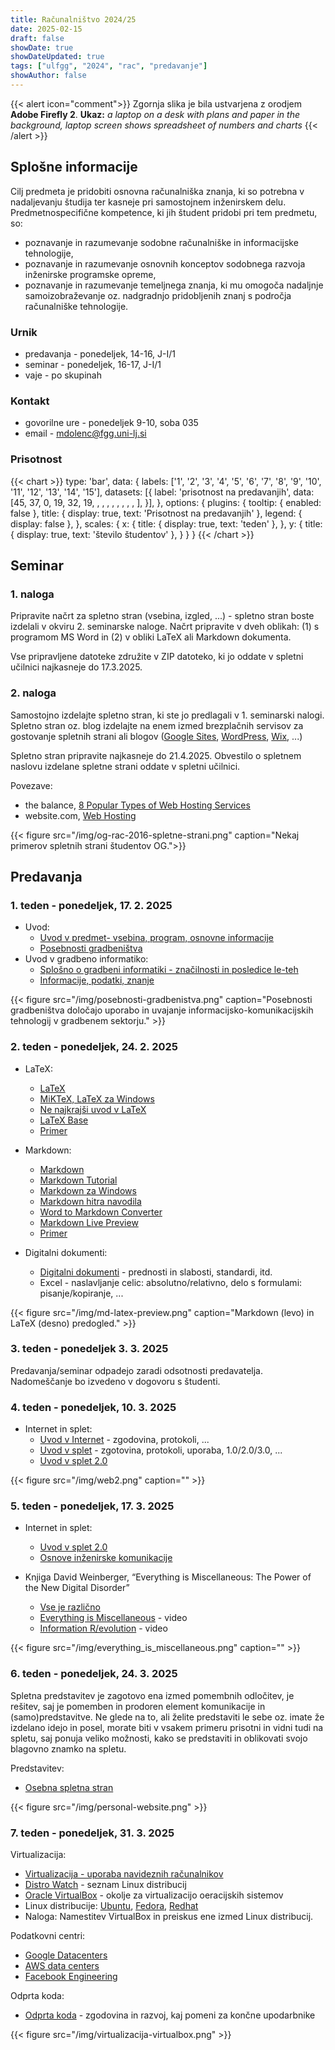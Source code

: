```yaml
---
title: Računalništvo 2024/25
date: 2025-02-15
draft: false
showDate: true
showDateUpdated: true
tags: ["ulfgg", "2024", "rac", "predavanje"]
showAuthor: false
---
```


{{< alert icon="comment">}}
Zgornja slika je bila ustvarjena z orodjem **Adobe Firefly 2**.
**Ukaz:** *a laptop on a desk with plans and paper in the background, laptop screen shows spreadsheet of numbers and charts*
{{< /alert >}}

## Splošne informacije

Cilj predmeta je pridobiti osnovna računalniška znanja, ki so potrebna v nadaljevanju študija ter kasneje pri samostojnem inženirskem delu. Predmetnospecifične kompetence, ki jih študent pridobi pri tem predmetu, so:
- poznavanje in razumevanje sodobne računalniške in informacijske tehnologije,
- poznavanje in razumevanje osnovnih konceptov sodobnega razvoja inženirske programske opreme,
- poznavanje in razumevanje temeljnega znanja, ki mu omogoča nadaljnje samoizobraževanje oz. nadgradnjo pridobljenih znanj s področja računalniške tehnologije.
        
### Urnik
- predavanja - ponedeljek, 14-16, J-I/1
- seminar - ponedeljek, 16-17, J-I/1
- vaje - po skupinah

### Kontakt

- govorilne ure - ponedeljek 9-10, soba 035
- email - [mdolenc@fgg.uni-lj.si](mailto:mdolenc@fgg.uni-lj.si)

### Prisotnost

{{< chart >}}
type: 'bar',
data: {
  labels: ['1', '2', '3', '4', '5', '6', '7', '8', '9', '10', '11', '12', '13', '14', '15'],
  datasets: [{
    label: 'prisotnost na predavanjih',
    data: [45, 37, 0, 19, 32, 19, , , , , , , , , ],
  }],
},
options: {
	plugins: {
		tooltip: {
			enabled: false
		},
		title: {
			display: true,
			text: 'Prisotnost na predavanjih'
		},
		legend: {
			display: false
		},
	},
	scales: {
		x: {
			title: {
          		display: true,
          		text: 'teden'
	        },
		},
		y: {
			title: {
          		display: true,
          		text: 'število študentov'
	        },
		}
	}
}
{{< /chart >}}

## Seminar

### 1. naloga

Pripravite načrt za spletno stran (vsebina, izgled, ...) - spletno stran boste izdelali v okviru 2. seminarske naloge. Načrt pripravite v dveh oblikah: (1) s programom MS Word in (2) v obliki LaTeX ali Markdown dokumenta.

Vse pripravljene datoteke združite v ZIP datoteko, ki jo oddate v spletni učilnici najkasneje do 17.3.2025.

### 2. naloga

Samostojno izdelajte spletno stran, ki ste jo predlagali v 1. seminarski nalogi. Spletno stran oz. blog izdelajte na enem izmed brezplačnih servisov za gostovanje spletnih strani ali blogov ([Google Sites](http://sites.google.com/), [WordPress](http://wordpress.com/), [Wix](https://www.wix.com), ...)

Spletno stran pripravite najkasneje do 21.4.2025. Obvestilo o spletnem naslovu izdelane spletne strani oddate v spletni učilnici.

Povezave:
- the balance, [8 Popular Types of Web Hosting Services](https://www.thebalance.com/types-of-web-hosting-services-2532072)
- website.com, [Web Hosting](https://www.website.com/beginnerguide/webhosting/6/2/types-of-web-hosting-services.ws)

{{< figure src="/img/og-rac-2016-spletne-strani.png" caption="Nekaj primerov spletnih strani študentov OG.">}}

## Predavanja

### 1. teden - ponedeljek, 17. 2. 2025

- Uvod:
	* [Uvod v predmet- vsebina, program, osnovne informacije](/files/rac-2024.pdf)
	* [Posebnosti gradbeništva](/files/posebnosti-gradbenistva.pdf)
- Uvod v gradbeno informatiko:
	* [Splošno o gradbeni informatiki - značilnosti in posledice le-teh](/files/gradbena-informatika.pdf)
	* [Informacije, podatki, znanje](/files/informacije-podatki-znanje.pdf)
	
{{< figure src="/img/posebnosti-gradbenistva.png" caption="Posebnosti gradbeništva določajo uporabo in uvajanje informacijsko-komunikacijskih tehnologij v gradbenem sektorju." >}}

### 2. teden - ponedeljek, 24. 2. 2025

- LaTeX:
	* [LaTeX](http://www.latex-project.org)
	* [MiKTeX, LaTeX za Windows](http://miktex.org)
	* [Ne najkrajši uvod v LaTeX](https://users.fmf.uni-lj.si/plestenjak/vaje/latex/lshort.pdf)
	* [LaTeX Base](https://latexbase.com/)
	* [Primer](/files/primer-latex.zip)
	
- Markdown:
	* [Markdown](http://daringfireball.net/projects/markdown/)
	* [Markdown Tutorial](http://markdowntutorial.com/)
	* [Markdown za Windows](http://www.maketecheasier.com/best-markdown-editor-for-windows/)
	* [Markdown hitra navodila](https://github.com/adam-p/markdown-here/wiki/Markdown-Cheatsheet)
	* [Word to Markdown Converter](https://word-to-markdown.herokuapp.com)
	* [Markdown Live Preview](https://markdownlivepreview.com)
	* [Primer](/files/primer-md.zip)

- Digitalni dokumenti:
	* [Digitalni dokumenti](/files/digitalni-dokumenti.pdf) - prednosti in slabosti, standardi, itd.
	* Excel - naslavljanje celic: absolutno/relativno, delo s formulami: pisanje/kopiranje, ...

{{< figure src="/img/md-latex-preview.png" caption="Markdown (levo) in LaTeX (desno) predogled." >}}

### 3. teden - ponedeljek 3. 3. 2025

Predavanja/seminar odpadejo zaradi odsotnosti predavatelja. Nadomeščanje bo izvedeno v dogovoru s študenti.

### 4. teden - ponedeljek, 10. 3. 2025

- Internet in splet:
	* [Uvod v Internet](/files/internet.pdf) - zgodovina, protokoli, ...
	* [Uvod v splet](/files/splet.pdf) - zgotovina, protokoli, uporaba, 1.0/2.0/3.0, ...
    * [Uvod v splet 2.0](/files/splet-2.0-rk.pdf)

{{< figure src="/img/web2.png" caption="" >}}

### 5. teden - ponedeljek, 17. 3. 2025

- Internet in splet:
    * [Uvod v splet 2.0](/files/splet-2.0-rk.pdf)
    * [Osnove inženirske komunikacije](/files/komunikacija.pdf)

- Knjiga David Weinberger, “Everything is Miscellaneous: The Power of the New Digital Disorder”
	* [Vse je različno](/files/vse-je-razlicno.pdf)
    * [Everything is Miscellaneous](http://www.youtube.com/watch?v=x3wOhXsjPYM) - video
    * [Information R/evolution](http://www.youtube.com/watch?v=-4CV05HyAbM) - video

{{< figure src="/img/everything_is_miscellaneous.png" caption="" >}}

### 6. teden - ponedeljek, 24. 3. 2025

Spletna predstavitev je zagotovo ena izmed pomembnih odločitev, je rešitev, saj je pomemben in prodoren element komunikacije in (samo)predstavitve. Ne glede na to, ali želite predstaviti le sebe oz. imate že izdelano idejo in posel, morate biti v vsakem primeru prisotni in vidni tudi na spletu, saj ponuja veliko možnosti, kako se predstaviti in oblikovati svojo blagovno znamko na spletu.

Predstavitev:
- [Osebna spletna stran](/files/personal-website.pdf)

{{< figure src="/img/personal-website.png" >}}

### 7. teden - ponedeljek, 31. 3. 2025

Virtualizacija:
- [Virtualizacija - uporaba navideznih računalnikov](/files/virtualizacija.pdf)
- [Distro Watch](http://distrowatch.com/) - seznam Linux distribucij
- [Oracle VirtualBox](https://www.virtualbox.org) - okolje za virtualizacijo oeracijskih sistemov
- Linux distribucije: [Ubuntu](https://ubuntu.com), [Fedora](http://fedoraproject.org), [Redhat](http://www.redhat.com)
- Naloga: Namestitev VirtualBox in preiskus ene izmed Linux distribucij.

Podatkovni centri:
- [Google Datacenters](https://www.google.com/about/datacenters/)
- [AWS data centers](https://aws.amazon.com/compliance/data-center/data-centers/)
- [Facebook Engineering](https://engineering.fb.com)

Odprta koda:
- [Odprta koda](/files/open-source-2017.pdf) - zgodovina in razvoj, kaj pomeni za končne upodarbnike

{{< figure src="/img/virtualizacija-virtualbox.png" >}}

